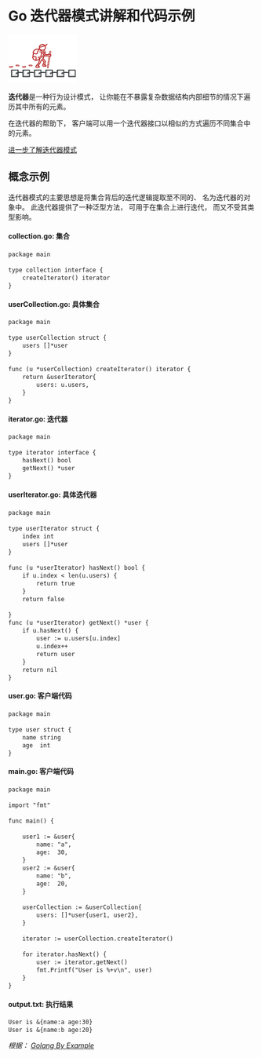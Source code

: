 # Go **迭代器**模式讲解和代码示例
[![迭代器](images/iterator-mini.png)](https://refactoringguru.cn/design-patterns/iterator)

**迭代器**是一种行为设计模式， 让你能在不暴露复杂数据结构内部细节的情况下遍历其中所有的元素。

在迭代器的帮助下， 客户端可以用一个迭代器接口以相似的方式遍历不同集合中的元素。

[ 进一步了解迭代器模式 ](https://refactoringguru.cn/design-patterns/iterator)



## 概念示例

迭代器模式的主要思想是将集合背后的迭代逻辑提取至不同的、 名为迭代器的对象中。 此迭代器提供了一种泛型方法， 可用于在集合上进行迭代， 而又不受其类型影响。

####  **collection.go:** 集合

```
package main

type collection interface {
    createIterator() iterator
}
```

####  **userCollection.go:** 具体集合

```
package main

type userCollection struct {
    users []*user
}

func (u *userCollection) createIterator() iterator {
    return &userIterator{
        users: u.users,
    }
}
```

####  **iterator.go:** 迭代器

```
package main

type iterator interface {
    hasNext() bool
    getNext() *user
}
```

####  **userIterator.go:** 具体迭代器

```
package main

type userIterator struct {
    index int
    users []*user
}

func (u *userIterator) hasNext() bool {
    if u.index < len(u.users) {
        return true
    }
    return false

}
func (u *userIterator) getNext() *user {
    if u.hasNext() {
        user := u.users[u.index]
        u.index++
        return user
    }
    return nil
}
```

####  **user.go:** 客户端代码

```
package main

type user struct {
    name string
    age  int
}
```

####  **main.go:** 客户端代码

```
package main

import "fmt"

func main() {

    user1 := &user{
        name: "a",
        age:  30,
    }
    user2 := &user{
        name: "b",
        age:  20,
    }

    userCollection := &userCollection{
        users: []*user{user1, user2},
    }

    iterator := userCollection.createIterator()

    for iterator.hasNext() {
        user := iterator.getNext()
        fmt.Printf("User is %+v\n", user)
    }
}
```

####  **output.txt:** 执行结果

```
User is &{name:a age:30}
User is &{name:b age:20}
```

*根据： [Golang By Example](https://golangbyexample.com/go-iterator-design-pattern/)*